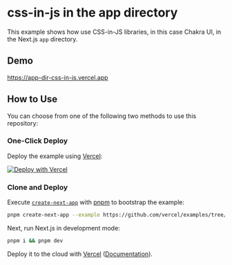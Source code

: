 # css-in-js in the app directory

This example shows how use CSS-in-JS libraries, in this case Chakra UI, in the Next.js `app` directory.

## Demo

https://app-dir-css-in-js.vercel.app

## How to Use

You can choose from one of the following two methods to use this repository:

### One-Click Deploy

Deploy the example using [Vercel](https://vercel.com?utm_source=github&utm_medium=readme&utm_campaign=vercel-examples):

[![Deploy with Vercel](https://vercel.com/button)](https://vercel.com/new/clone?repository-url=https://github.com/vercel/examples/tree/main/app-directory/css-in-js&project-name=css-in-js&repository-name=css-in-js)

### Clone and Deploy

Execute [`create-next-app`](https://github.com/vercel/next.js/tree/canary/packages/create-next-app) with [pnpm](https://pnpm.io/installation) to bootstrap the example:

```bash
pnpm create-next-app --example https://github.com/vercel/examples/tree/main/app-directory/css-in-js
```

Next, run Next.js in development mode:

```bash
pnpm i && pnpm dev
```

Deploy it to the cloud with [Vercel](https://vercel.com/new?utm_source=github&utm_medium=readme&utm_campaign=edge-middleware-eap) ([Documentation](https://nextjs.org/docs/deployment)).
